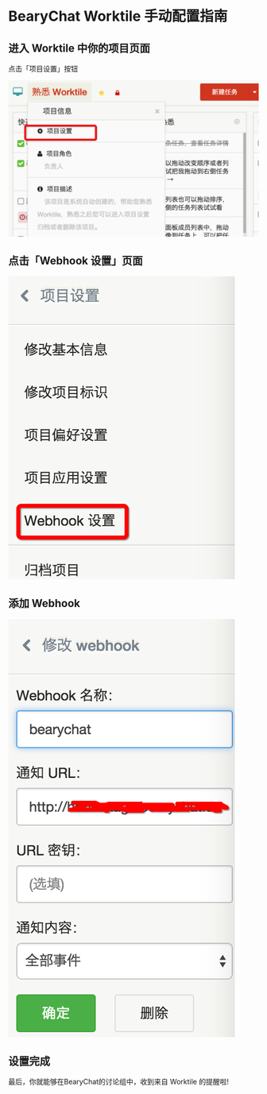 # BearyChat Worktile 手动配置指南

## 进入 Worktile 中你的项目页面

点击「项目设置」按钮

![](/images/tutorial/worktile_setting.png)

## 点击「Webhook 设置」页面

![](/images/tutorial/worktile_webhook.png)

## 添加 Webhook

![](/images/tutorial/worktile_addwebhook.png)

## 设置完成

最后，你就能够在BearyChat的讨论组中，收到来自 Worktile 的提醒啦!

